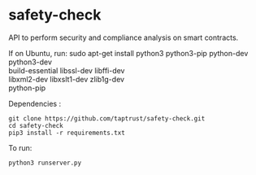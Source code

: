 # safety-check

API to perform security and compliance analysis on smart contracts.

If on Ubuntu, run:
        sudo apt-get install python3 python3-pip python-dev python3-dev \
     build-essential libssl-dev libffi-dev \
     libxml2-dev libxslt1-dev zlib1g-dev \
     python-pip

Dependencies :

	git clone https://github.com/taptrust/safety-check.git
	cd safety-check
	pip3 install -r requirements.txt

To run:

    python3 runserver.py
